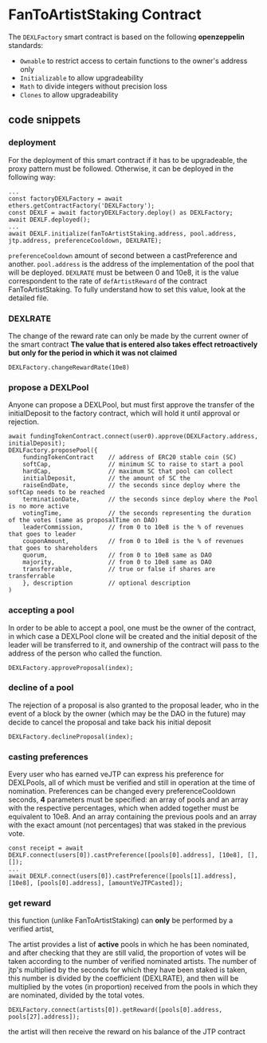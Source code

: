 # FanToArtistStaking Contract
The `DEXLFactory` smart contract is based on the following **openzeppelin** standards:
- `Ownable` to restrict access to certain functions to the owner's address only
- `Initializable` to allow upgradeability
- `Math` to divide integers without precision loss
- `Clones` to allow upgradeability

## code snippets
### deployment
For the deployment of this smart contract if it has to be upgradeable, the proxy pattern must be followed. Otherwise, it can be deployed in the following way:
```
...
const factoryDEXLFactory = await ethers.getContractFactory('DEXLFactory');
const DEXLF = await factoryDEXLFactory.deploy() as DEXLFactory;
await DEXLF.deployed();
...
await DEXLF.initialize(fanToArtistStaking.address, pool.address, jtp.address, preferenceCooldown, DEXLRATE);
```
`preferenceCooldown` amount of second between a castPreference and another.
`pool.address` is the address of the implementation of the pool that will be deployed.
`DEXLRATE` must be between 0 and 10e8, it is the value correspondent to the rate of `defArtistReward` of the contract FanToArtistStaking. To fully understand how to set this value, look at the detailed file.

### DEXLRATE
The change of the reward rate can only be made by the current owner of the smart contract
**The value that is entered also takes effect retroactively but only for the period in which it was not claimed**
```
DEXLFactory.changeRewardRate(10e8)
```

### propose a DEXLPool
Anyone can propose a DEXLPool, but must first approve the transfer of the initialDeposit to the factory contract, which will hold it until approval or rejection.
```
await fundingTokenContract.connect(user0).approve(DEXLFactory.address, initialDeposit);
DEXLFactory.proposePool({
    fundingTokenContract    // address of ERC20 stable coin (SC)
    softCap,                // minimum SC to raise to start a pool
    hardCap,                // maximum SC that pool can collect
    initialDeposit,         // the amount of SC the 
    raiseEndDate,           // the seconds since deploy where the softCap needs to be reached
    terminationDate,        // the seconds since deploy where the Pool is no more active
    votingTime,             // the seconds representing the duration of the votes (same as proposalTime on DAO)
    leaderCommission,       // from 0 to 10e8 is the % of revenues that goes to leader
    couponAmount,           // from 0 to 10e8 is the % of revenues that goes to shareholders
    quorum,                 // from 0 to 10e8 same as DAO
    majority,               // from 0 to 10e8 same as DAO
    transferrable,          // true or false if shares are transferrable
    }, description          // optional description
)
```

### accepting a pool
In order to be able to accept a pool, one must be the owner of the contract, in which case a DEXLPool clone will be created and the initial deposit of the leader will be transferred to it, and ownership of the contract will pass to the address of the person who called the function.
```
DEXLFactory.approveProposal(index);
```

### decline of a pool
The rejection of a proposal is also granted to the proposal leader, who in the event of a block by the owner (which may be the DAO in the future) may decide to cancel the proposal and take back his initial deposit
```
DEXLFactory.declineProposal(index);
```

### casting preferences
Every user who has earned veJTP can express his preference for DEXLPools, all of which must be verified and still in operation at the time of nomination.
Preferences can be changed every preferenceCooldown seconds, **4** parameters must be specified:
an array of pools and an array with the respective percentages, which when added together must be equivalent to 10e8. And an array containing the previous pools and an array with the exact amount (not percentages) that was staked in the previous vote.
```
const receipt = await DEXLF.connect(users[0]).castPreference([pools[0].address], [10e8], [], []);
...
await DEXLF.connect(users[0]).castPreference([pools[1].address], [10e8], [pools[0].address], [amountVeJTPCasted]);
```

### get reward
this function (unlike FanToArtistStaking) can **only** be performed by a verified artist, 

The artist provides a list of **active** pools in which he has been nominated, and after checking that they are still valid, the proportion of votes will be taken according to the number of verified nominated artists. 
The number of jtp's multiplied by the seconds for which they have been staked is taken, this number is divided by the coefficient (DEXLRATE), and then will be multiplied by the votes (in proportion) received from the pools in which they are nominated, divided by the total votes.
```
DEXLFactory.connect(artists[0]).getReward([pools[0].address, pools[27].address]);
```
the artist will then receive the reward on his balance of the JTP contract